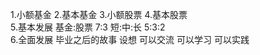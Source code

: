 

1.小额基金
2.基本基金
3.小额股票
4.基本股票               
5.基本发展  基金:股票   7:3      短:中:长  5:3:2  
6.全面发展  毕业之后的故事  设想 可以交流  可以学习  可以实践  